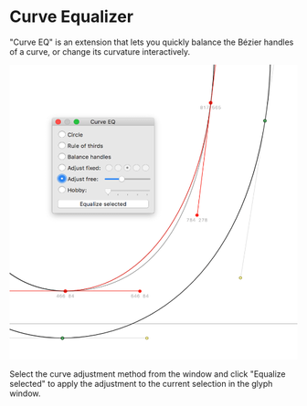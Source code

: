 Curve Equalizer
===============

"Curve EQ" is an extension that lets you quickly balance the Bézier handles of a curve, or change its curvature interactively.

<img src="https://raw.githubusercontent.com/jenskutilek/Curve-Equalizer/master/images/curve-eq.png" width="634" height="517" alt="">

Select the curve adjustment method from the window and click "Equalize selected" to apply the adjustment to the current selection in the glyph window.